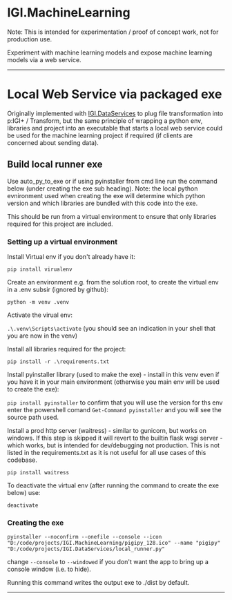 # IGI.MachineLearning

Note: This is intended for experimentation / proof of concept work, not for production use.

Experiment with machine learning models and expose machine learning models via a web service.


------------------------

# Local Web Service via packaged exe

Originally implemented with [IGI.DataServices](https://github.com/IGILtd/IGI.DataServices/tree/local_runner) to plug file transformation into p:IGI+ / Transform, but the same principle of wrapping a python env, libraries and project into an executable that starts a local web service could be used for the machine learning project if required (if clients are concerned about sending data).

## Build local runner exe

Use auto_py_to_exe or if using pyinstaller from cmd line run the command below (under creating the exe sub heading). Note: the local python evnironment used when creating the exe will determine which python version and which libraries are bundled with this code into the exe.

This should be run from a virtual environment to ensure that only libraries required for this project are included.

### Setting up a virtual environment

Install Virtual env if you don't already have it:

`pip install virualenv`

Create an environment e.g. from the solution root, to create the virtual env in a .env subsir (ignored by github):

`python -m venv .venv`

Activate the virual env:

`.\.venv\Scripts\activate` (you should see an indication in your shell that you are now in the venv)

Install all libraries required for the project:

`pip install -r .\requirements.txt`

Install pyinstaller library (used to make the exe) - install in this venv even if you have it in your main environment (otherwise you main env will be used to create the exe):

`pip install pyinstaller` to confirm that you will use the version for ths env enter the powershell comand `Get-Command pyinstaller` and you will see the source path used.

Install a prod http server (waitress) - similar to gunicorn, but works on windows. If this step is skipped it will revert to the builtin flask wsgi server - which works, but is intended for dev/debugging not production. This is not listed in the requirements.txt as it is not useful for all use cases of this codebase.

`pip install waitress`

To deactivate the virtual env (after running the command to create the exe below) use:

`deactivate`

### Creating the exe

```
pyinstaller --noconfirm --onefile --console --icon "D:/code/projects/IGI.MachineLearning/pigipy_128.ico" --name "pigipy"  "D:/code/projects/IGI.DataServices/local_runner.py"
```

change `--console` to `--windowed` if you don't want the app to bring up a console window (i.e. to hide).

Running this command writes the output exe to ./dist by default.

-------------------------
